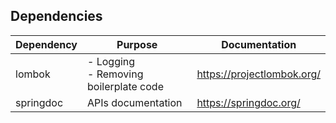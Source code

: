 ## Dependencies

| Dependency | Purpose                                   | Documentation              |
|-----------|-------------------------------------------|----------------------------|
| lombok    | - Logging<br/>- Removing boilerplate code | https://projectlombok.org/ |
| springdoc | APIs documentation                        | https://springdoc.org/     |                           |